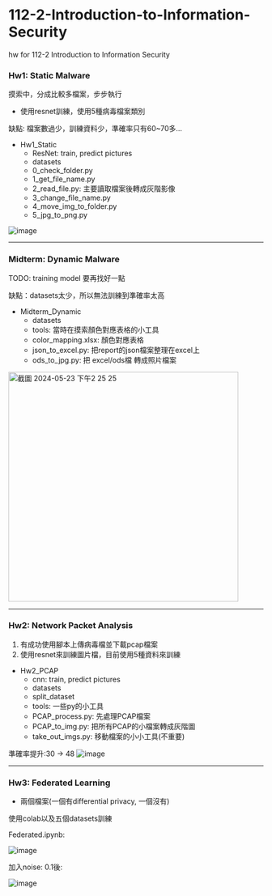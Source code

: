 # 112-2-Introduction-to-Information-Security
hw for 112-2 Introduction to Information Security

### Hw1: Static Malware
摸索中，分成比較多檔案，步步執行

- 使用resnet訓練，使用5種病毒檔案類別

缺點: 檔案數過少，訓練資料少，準確率只有60~70多...

- Hw1_Static
  - ResNet: train, predict pictures
  - datasets
  - 0_check_folder.py
  - 1_get_file_name.py
  - 2_read_file.py: 主要讀取檔案後轉成灰階影像
  - 3_change_file_name.py
  - 4_move_img_to_folder.py
  - 5_jpg_to_png.py

![image](https://github.com/littlecutefish/112-2-Introduction-to-Information-Security/assets/90677074/6ee8d081-bc37-47f9-ae07-5f34c0c02c7f)

---
### Midterm: Dynamic Malware

TODO: training model 要再找好一點

缺點：datasets太少，所以無法訓練到準確率太高

- Midterm_Dynamic
  - datasets
  - tools: 當時在摸索顏色對應表格的小工具
  - color_mapping.xlsx: 顏色對應表格
  - json_to_excel.py: 把report的json檔案整理在excel上
  - ods_to_jpg.py: 把 excel/ods檔 轉成照片檔案

<img width="454" alt="截圖 2024-05-23 下午2 25 25" src="https://github.com/littlecutefish/112-2-Introduction-to-Information-Security/assets/90677074/9247c2f3-ce8b-48a1-9524-5d8d985faf2c">

---
### Hw2: Network Packet Analysis
1. 有成功使用腳本上傳病毒檔並下載pcap檔案
2. 使用resnet來訓練圖片檔，目前使用5種資料來訓練

- Hw2_PCAP
  - cnn: train, predict pictures
  - datasets
  - split_dataset
  - tools: 一些py的小工具
  - PCAP_process.py: 先處理PCAP檔案
  - PCAP_to_img.py: 把所有PCAP的小檔案轉成灰階圖
  - take_out_imgs.py: 移動檔案的小小工具(不重要)

準確率提升:30 -> 48
![image](https://github.com/littlecutefish/112-2-Introduction-to-Information-Security/assets/90677074/8443986a-7617-44f8-9348-039d2f5748ce)

---
### Hw3: Federated Learning

- 兩個檔案(一個有differential privacy, 一個沒有)

使用colab以及五個datasets訓練

Federated.ipynb:

![image](https://github.com/littlecutefish/112-2-Introduction-to-Information-Security/assets/90677074/d5041f29-12b5-4a8e-8933-3190e2ba325am)

加入noise: 0.1後:

![image](https://github.com/littlecutefish/112-2-Introduction-to-Information-Security/assets/90677074/6c6b84a4-d57e-47c1-96ca-413d00633fe3m)



